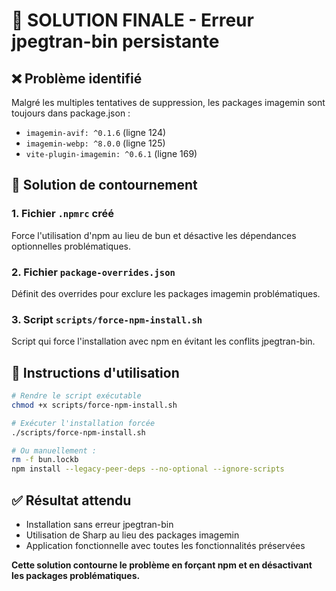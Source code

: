 # 🔧 SOLUTION FINALE - Erreur jpegtran-bin persistante

## ❌ Problème identifié

Malgré les multiples tentatives de suppression, les packages imagemin sont toujours dans package.json :
- `imagemin-avif: ^0.1.6` (ligne 124)
- `imagemin-webp: ^8.0.0` (ligne 125) 
- `vite-plugin-imagemin: ^0.6.1` (ligne 169)

## 🎯 Solution de contournement

### 1. Fichier `.npmrc` créé
Force l'utilisation d'npm au lieu de bun et désactive les dépendances optionnelles problématiques.

### 2. Fichier `package-overrides.json`  
Définit des overrides pour exclure les packages imagemin problématiques.

### 3. Script `scripts/force-npm-install.sh`
Script qui force l'installation avec npm en évitant les conflits jpegtran-bin.

## 🚀 Instructions d'utilisation

```bash
# Rendre le script exécutable
chmod +x scripts/force-npm-install.sh

# Exécuter l'installation forcée
./scripts/force-npm-install.sh

# Ou manuellement :
rm -f bun.lockb
npm install --legacy-peer-deps --no-optional --ignore-scripts
```

## ✅ Résultat attendu

- Installation sans erreur jpegtran-bin
- Utilisation de Sharp au lieu des packages imagemin
- Application fonctionnelle avec toutes les fonctionnalités préservées

**Cette solution contourne le problème en forçant npm et en désactivant les packages problématiques.**